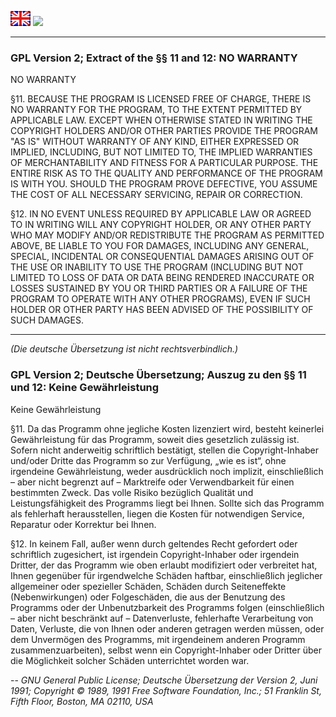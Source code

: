 <a href="#user-content-en" title="(EN) GPL Version 2; Extract of the §§ 11 and 12: NO WARRANTY"><img src="/Flagg_EN.png"></a> <a href="#user-content-de" title="(DE) GPL Version 2; Deutsche Übersetzung; Auszug zu den §§ 11 und 12: Keine Gewährleistung"><img src="/2Abendsegler/GClh/blob/develop_fe/Docu/Flagg_DE.png"></a> 

--- 
### GPL Version 2; Extract of the §§ 11 and 12: NO WARRANTY <a id="user-content-en"></a>

NO WARRANTY

§11. BECAUSE THE PROGRAM IS LICENSED FREE OF CHARGE, THERE IS NO WARRANTY FOR THE PROGRAM, TO THE EXTENT PERMITTED BY APPLICABLE LAW.  EXCEPT WHEN OTHERWISE STATED IN WRITING THE COPYRIGHT HOLDERS AND/OR OTHER PARTIES PROVIDE THE PROGRAM "AS IS" WITHOUT WARRANTY OF ANY KIND, EITHER EXPRESSED OR IMPLIED, INCLUDING, BUT NOT LIMITED TO, THE IMPLIED WARRANTIES OF MERCHANTABILITY AND FITNESS FOR A PARTICULAR PURPOSE.  THE ENTIRE RISK AS TO THE QUALITY AND PERFORMANCE OF THE PROGRAM IS WITH YOU.  SHOULD THE PROGRAM PROVE DEFECTIVE, YOU ASSUME THE COST OF ALL NECESSARY SERVICING, REPAIR OR CORRECTION.

§12. IN NO EVENT UNLESS REQUIRED BY APPLICABLE LAW OR AGREED TO IN WRITING WILL ANY COPYRIGHT HOLDER, OR ANY OTHER PARTY WHO MAY MODIFY AND/OR REDISTRIBUTE THE PROGRAM AS PERMITTED ABOVE, BE LIABLE TO YOU FOR DAMAGES, INCLUDING ANY GENERAL, SPECIAL, INCIDENTAL OR CONSEQUENTIAL DAMAGES ARISING OUT OF THE USE OR INABILITY TO USE THE PROGRAM (INCLUDING BUT NOT LIMITED TO LOSS OF DATA OR DATA BEING RENDERED INACCURATE OR LOSSES SUSTAINED BY YOU OR THIRD PARTIES OR A FAILURE OF THE PROGRAM TO OPERATE WITH ANY OTHER PROGRAMS), EVEN IF SUCH HOLDER OR OTHER PARTY HAS BEEN ADVISED OF THE POSSIBILITY OF SUCH DAMAGES.
  
--- 
*(Die deutsche Übersetzung ist nicht rechtsverbindlich.)*
### GPL Version 2; Deutsche Übersetzung; Auszug zu den §§ 11 und 12: Keine Gewährleistung <a id="user-content-de"></a>

Keine Gewährleistung

§11. Da das Programm ohne jegliche Kosten lizenziert wird, besteht keinerlei Gewährleistung für das Programm, soweit dies gesetzlich zulässig ist. Sofern nicht anderweitig schriftlich bestätigt, stellen die Copyright-Inhaber und/oder Dritte das Programm so zur Verfügung, „wie es ist“, ohne irgendeine Gewährleistung, weder ausdrücklich noch implizit, einschließlich – aber nicht begrenzt auf – Marktreife oder Verwendbarkeit für einen bestimmten Zweck. Das volle Risiko bezüglich Qualität und Leistungsfähigkeit des Programms liegt bei Ihnen. Sollte sich das Programm als fehlerhaft herausstellen, liegen die Kosten für notwendigen Service, Reparatur oder Korrektur bei Ihnen.

§12. In keinem Fall, außer wenn durch geltendes Recht gefordert oder schriftlich zugesichert, ist irgendein Copyright-Inhaber oder irgendein Dritter, der das Programm wie oben erlaubt modifiziert oder verbreitet hat, Ihnen gegenüber für irgendwelche Schäden haftbar, einschließlich jeglicher allgemeiner oder spezieller Schäden, Schäden durch Seiteneffekte (Nebenwirkungen) oder Folgeschäden, die aus der Benutzung des Programms oder der Unbenutzbarkeit des Programms folgen (einschließlich – aber nicht beschränkt auf – Datenverluste, fehlerhafte Verarbeitung von Daten, Verluste, die von Ihnen oder anderen getragen werden müssen, oder dem Unvermögen des Programms, mit irgendeinem anderen Programm zusammenzuarbeiten), selbst wenn ein Copyright-Inhaber oder Dritter über die Möglichkeit solcher Schäden unterrichtet worden war. 
  
--
*GNU General Public License; Deutsche Übersetzung der Version 2, Juni 1991; Copyright © 1989, 1991 Free Software Foundation, Inc.; 51 Franklin St, Fifth Floor, Boston, MA 02110, USA*  


